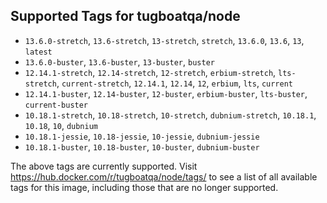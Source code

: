 ## Supported Tags for tugboatqa/node

* `13.6.0-stretch`, `13.6-stretch`, `13-stretch`, `stretch`, `13.6.0`, `13.6`, `13`, `latest`
* `13.6.0-buster`, `13.6-buster`, `13-buster`, `buster`
* `12.14.1-stretch`, `12.14-stretch`, `12-stretch`, `erbium-stretch`, `lts-stretch`, `current-stretch`, `12.14.1`, `12.14`, `12`, `erbium`, `lts`, `current`
* `12.14.1-buster`, `12.14-buster`, `12-buster`, `erbium-buster`, `lts-buster`, `current-buster`
* `10.18.1-stretch`, `10.18-stretch`, `10-stretch`, `dubnium-stretch`, `10.18.1`, `10.18`, `10`, `dubnium`
* `10.18.1-jessie`, `10.18-jessie`, `10-jessie`, `dubnium-jessie`
* `10.18.1-buster`, `10.18-buster`, `10-buster`, `dubnium-buster`

The above tags are currently supported. Visit https://hub.docker.com/r/tugboatqa/node/tags/ to see a list of all available tags for this image, including those that are no longer supported.
